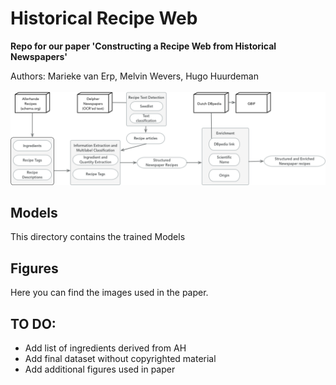 # Historical Recipe Web
__Repo for our paper 'Constructing a Recipe Web from Historical Newspapers'__

Authors: Marieke van Erp, Melvin Wevers, Hugo Huurdeman
<br><br>
<img src="figures/workflow.png">


## Models
This directory contains the trained Models

## Figures
Here you can find the images used in the paper.

## TO DO:
* Add list of ingredients derived from AH
* Add final dataset without copyrighted material
* Add additional figures used in paper
